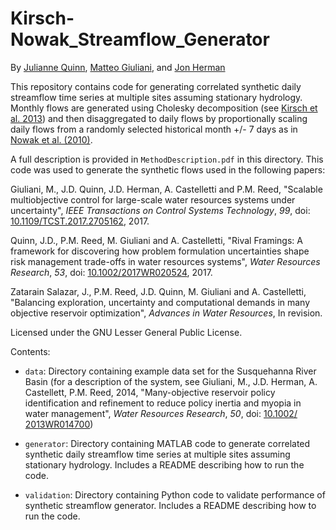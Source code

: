 # Kirsch-Nowak_Streamflow_Generator

By [Julianne Quinn](https://reed.cee.cornell.edu/index.php/Julianne_Quinn), [Matteo Giuliani](http://giuliani.faculty.polimi.it), and [Jon Herman](https://faculty.engineering.ucdavis.edu/herman/)

This repository contains code for generating correlated synthetic daily streamflow time series at multiple sites assuming stationary hydrology. Monthly flows are generated using Cholesky decomposition (see [Kirsch et al. 2013](http://ascelibrary.org/doi/abs/10.1061/(ASCE)WR.1943-5452.0000287)) and then disaggregated to daily flows by proportionally scaling daily flows from a randomly selected historical month +/- 7 days as in [Nowak et al. (2010)](http://onlinelibrary.wiley.com/doi/10.1029/2009WR008530/full).

A full description is provided in `MethodDescription.pdf` in this directory. This code was used to generate the synthetic flows used in the following papers:  
  
Giuliani, M., J.D. Quinn, J.D. Herman, A. Castelletti and P.M. Reed, "Scalable multiobjective control for large-scale water resources systems under uncertainty", *IEEE Transactions on Control Systems Technology*, *99*, doi: [10.1109/TCST.2017.2705162](http://ieeexplore.ieee.org/document/7959085/), 2017.  
  
Quinn, J.D., P.M. Reed, M. Giuliani and A. Castelletti, "Rival Framings: A framework for discovering how problem formulation uncertainties shape risk management trade-offs in water resources systems", *Water Resources Research*, *53*, doi: [10.1002/2017WR020524](http://onlinelibrary.wiley.com/doi/10.1002/2017WR020524/abstract), 2017.

Zatarain Salazar, J., P.M. Reed, J.D. Quinn, M. Giuliani and A. Castelletti, "Balancing exploration, uncertainty and computational demands in many objective reservoir optimization", *Advances in Water Resources*, In revision.

Licensed under the GNU Lesser General Public License.

Contents:

* `data`: Directory containing example data set for the Susquehanna River Basin (for a description of the system, see Giuliani, M., J.D. Herman, A. Castellett, P.M. Reed, 2014, "Many-objective reservoir policy identification and refinement to reduce policy inertia and myopia in water management", *Water Resources Research*, *50*, doi: [10.1002/ 2013WR014700](http://onlinelibrary.wiley.com/doi/10.1002/2013WR014700/full))

* `generator`: Directory containing MATLAB code to generate correlated synthetic daily streamflow time series at multiple sites assuming stationary hydrology. Includes a README describing how to run the code.

* `validation`: Directory containing Python code to validate performance of synthetic streamflow generator. Includes a README describing how to run the code.
